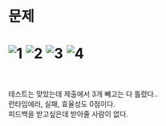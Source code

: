 문제
==
![1](https://user-images.githubusercontent.com/73854324/126255857-e1851d76-778c-47f0-b4b0-6075a5a31c9a.PNG)
![2](https://user-images.githubusercontent.com/73854324/126255862-0d88754d-3617-4356-b2f0-2efc311892cc.PNG)
![3](https://user-images.githubusercontent.com/73854324/126255867-1b4ad5dc-e37e-4f5f-bb07-aa507a0a9ba3.PNG)
![4](https://user-images.githubusercontent.com/73854324/126255871-60c4a3f5-ca4b-4a31-8d88-4cf21539e0c3.PNG)
<br><br>
==
테스트는 맞았는데 제출에서 3개 빼고는 다 틀렸다..   
런타임에러, 실패, 효율성도 0점이다.   
피드백을 받고싶은데 받아줄 사람이 없다.